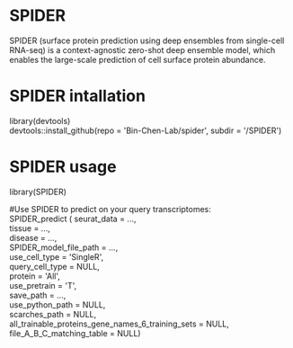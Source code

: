 # SPIDER
SPIDER (surface protein prediction using deep ensembles from single-cell RNA-seq) is a context-agnostic zero-shot deep ensemble model, which enables the large-scale prediction of cell surface protein abundance.

# SPIDER intallation
library(devtools) <br />
devtools::install_github(repo = 'Bin-Chen-Lab/spider', subdir = '/SPIDER') <br />

# SPIDER usage
library(SPIDER) <br />

#Use SPIDER to predict on your query transcriptomes: <br />
SPIDER_predict (           seurat_data = ...,  <br />
                           tissue = ...,  <br />
                           disease = ..., <br />
                           SPIDER_model_file_path = ...,<br />
                           use_cell_type = 'SingleR', <br />
                           query_cell_type = NULL,<br />
                           protein = 'All', <br />
                           use_pretrain = 'T',<br />
                           save_path = ...,<br />
                           use_python_path = NULL,<br />
                           scarches_path = NULL,<br />
                           all_trainable_proteins_gene_names_6_training_sets = NULL,<br />
                           file_A_B_C_matching_table = NULL)<br />
